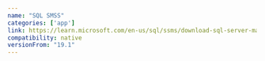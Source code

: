 ```yaml
---
name: "SQL SMSS"
categories: ['app']
link: https://learn.microsoft.com/en-us/sql/ssms/download-sql-server-management-studio-ssms?view=sql-server-ver16
compatibility: native
versionFrom: "19.1"
---
```


